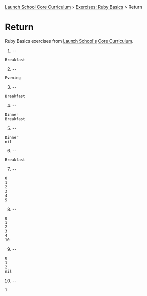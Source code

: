 [Launch School Core Curriculum][readme] >
[Exercises: Ruby Basics][ruby-basics] >
Return

# Return

Ruby Basics exercises from [Launch School's][launch-school] [Core Curriculum][core-curriculum].

1. --

```text
Breakfast
```

2. --

```text
Evening
```

3. --

```text
Breakfast
```

4. --

```text
Dinner
Breakfast
```

5. --

```text
Dinner
nil
```

6. --

```text
Breakfast
```

7. --

```text
0
1
2
3
4
5
```

8. --

```text
0
1
2
3
4
10
```

9. --

```text
0
1
2
nil
```

10. --

```text
1
```

[readme]: /README.md
[ruby-basics]: ruby-basics-contents.md
[core-curriculum]: https://launchschool.com/courses
[launch-school]: https://launchschool.com
